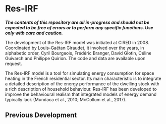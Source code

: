 # Res-IRF

**_The contents of this repository are all in-progress and should not be expected to be free of errors or to perform any specific functions. Use only with care and caution._**

The development of the Res-IRF model was initiated at CIRED in 2008. Coordinated by Louis-Gaëtan Giraudet, it involved over the years, in alphabetic order, Cyril Bourgeois, Frédéric Branger, David Glotin, Céline Guivarch and Philippe Quirion. The code and data are available upon request.

The Res-IRF model is a tool for simulating energy consumption for space heating in the French residential sector.  Its main characteristic is to integrate a detailed description of the energy performance of the dwelling stock with a rich description of household behaviour. Res-IRF has been developed to improve the behavioural realism that integrated models of energy demand typically lack (Mundaca et al., 2010; McCollum et al., 2017).

## Previous Development


